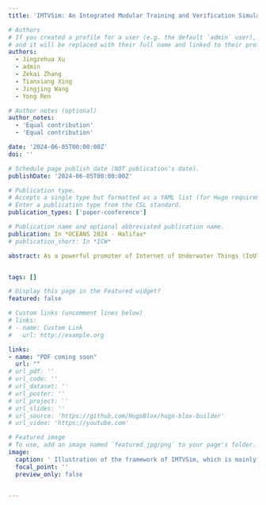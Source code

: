 ```yaml
---
title: 'IMTVSim: An Integrated Modular Training and Verification Simulator for Unmanned Underwater Vehicles'

# Authors
# If you created a profile for a user (e.g. the default `admin` user), write the username (folder name) here
# and it will be replaced with their full name and linked to their profile.
authors:
  - Jingzehua Xu
  - admin
  - Zekai Zhang
  - Tianxiang Xing
  - Jingjing Wang
  - Yong Ren

# Author notes (optional)
author_notes:
  - 'Equal contribution'
  - 'Equal contribution'

date: '2024-06-05T00:00:00Z'
doi: ''

# Schedule page publish date (NOT publication's date).
publishDate: '2024-06-05T00:00:00Z'

# Publication type.
# Accepts a single type but formatted as a YAML list (for Hugo requirements).
# Enter a publication type from the CSL standard.
publication_types: ['paper-conference']

# Publication name and optional abbreviated publication name.
publication: In *OCEANS 2024 - Halifax*
# publication_short: In *ICW*

abstract: As a powerful promoter of Internet of Underwater Things (IoUT), unmanned underwater vehicles (UUVs) are widely used in various IoUT applications such as underwater detection and information acquisition. However, the complex and variable marine environment makes the development and validation of UUV control algorithm face the challenge of high cost and high risk. In this paper, we propose IMTVSim, an integrated modular training and verification simulator for UUVs that integrates customizable modules such as high-precision simulation scenarios, dynamics models, sensors, and controllers, while providing a reinforcement learning (RL) environment to train UUV intelligence to complete complex tasks. And we take the underwater pursuit-evasion game (UPEG) as the specific task for simulator verification, while proposing an efficient training framework dedicated for UPEG (also named ETFDU), which includes multi-agent decentralized training decentralized execution (DTDE) technology, scenario transfer training (STT) method, and decision transformer (DT) based offline RL technique to assist UUV efficient training. Finally, the effectiveness and practicality of IMTVSim are proved by training UUVs and target to complete the UPEG task.


tags: []

# Display this page in the Featured widget?
featured: false

# Custom links (uncomment lines below)
# links:
# - name: Custom Link
#   url: http://example.org

links:
- name: "PDF coming soon"
  url: ""
# url_pdf: ''
# url_code: ''
# url_dataset: ''
# url_poster: ''
# url_project: ''
# url_slides: ''
# url_source: 'https://github.com/HugoBlox/hugo-blox-builder'
# url_video: 'https://youtube.com'

# Featured image
# To use, add an image named `featured.jpg/png` to your page's folder.
image:
  caption: ' Illustration of the framework of IMTVSim, which is mainly divided into simulator layer, low-level control layer, high-level control layer and reserved programming interface.'
  focal_point: ''
  preview_only: false


---
```


<!-- {{% callout note %}}
Click the _Cite_ button above to demo the feature to enable visitors to import publication metadata into their reference management software.
{{% /callout %}}

{{% callout note %}}
Create your slides in Markdown - click the _Slides_ button to check out the example.
{{% /callout %}}

Add the publication's **full text** or **supplementary notes** here. You can use rich formatting such as including [code, math, and images](https://docs.hugoblox.com/content/writing-markdown-latex/). -->

